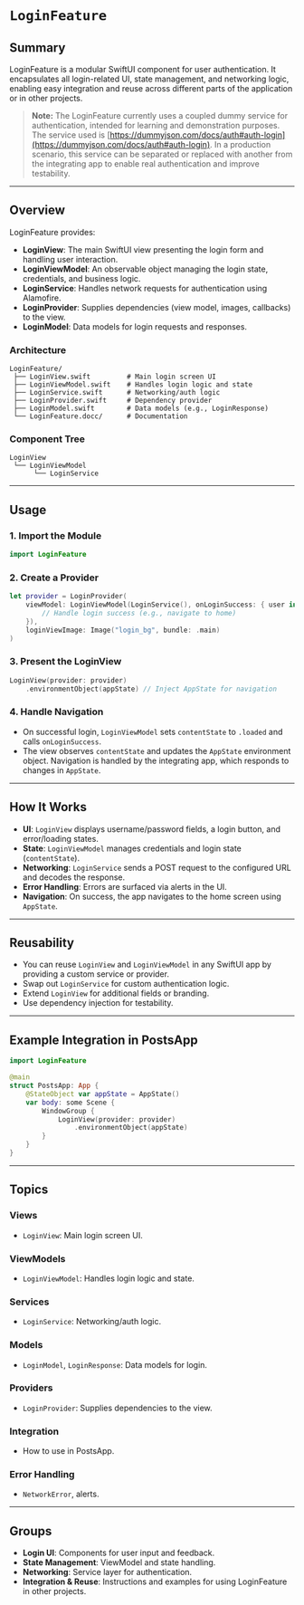 # ``LoginFeature``

## Summary

LoginFeature is a modular SwiftUI component for user authentication. It encapsulates all login-related UI, state management, and networking logic, enabling easy integration and reuse across different parts of the application or in other projects.

> **Note:** The LoginFeature currently uses a coupled dummy service for authentication, intended for learning and demonstration purposes. The service used is [https://dummyjson.com/docs/auth#auth-login](https://dummyjson.com/docs/auth#auth-login). In a production scenario, this service can be separated or replaced with another from the integrating app to enable real authentication and improve testability.

---

## Overview

LoginFeature provides:
- **LoginView**: The main SwiftUI view presenting the login form and handling user interaction.
- **LoginViewModel**: An observable object managing the login state, credentials, and business logic.
- **LoginService**: Handles network requests for authentication using Alamofire.
- **LoginProvider**: Supplies dependencies (view model, images, callbacks) to the view.
- **LoginModel**: Data models for login requests and responses.

### Architecture

```
LoginFeature/
 ├── LoginView.swift         # Main login screen UI
 ├── LoginViewModel.swift    # Handles login logic and state
 ├── LoginService.swift      # Networking/auth logic
 ├── LoginProvider.swift     # Dependency provider
 ├── LoginModel.swift        # Data models (e.g., LoginResponse)
 └── LoginFeature.docc/      # Documentation
```

### Component Tree

```
LoginView
 └── LoginViewModel
      └── LoginService
```

---

## Usage

### 1. Import the Module

```swift
import LoginFeature
```

### 2. Create a Provider

```swift
let provider = LoginProvider(
    viewModel: LoginViewModel(LoginService(), onLoginSuccess: { user in
        // Handle login success (e.g., navigate to home)
    }),
    loginViewImage: Image("login_bg", bundle: .main)
)
```

### 3. Present the LoginView

```swift
LoginView(provider: provider)
    .environmentObject(appState) // Inject AppState for navigation
```

### 4. Handle Navigation

- On successful login, `LoginViewModel` sets `contentState` to `.loaded` and calls `onLoginSuccess`.
- The view observes `contentState` and updates the `AppState` environment object. Navigation is handled by the integrating app, which responds to changes in `AppState`.

---

## How It Works

- **UI**: `LoginView` displays username/password fields, a login button, and error/loading states.
- **State**: `LoginViewModel` manages credentials and login state (`contentState`).
- **Networking**: `LoginService` sends a POST request to the configured URL and decodes the response.
- **Error Handling**: Errors are surfaced via alerts in the UI.
- **Navigation**: On success, the app navigates to the home screen using `AppState`.

---

## Reusability

- You can reuse `LoginView` and `LoginViewModel` in any SwiftUI app by providing a custom service or provider.
- Swap out `LoginService` for custom authentication logic.
- Extend `LoginView` for additional fields or branding.
- Use dependency injection for testability.

---

## Example Integration in PostsApp

```swift
import LoginFeature

@main
struct PostsApp: App {
    @StateObject var appState = AppState()
    var body: some Scene {
        WindowGroup {
            LoginView(provider: provider)
                .environmentObject(appState)
        }
    }
}
```

---

## Topics

### Views
- `LoginView`: Main login screen UI.

### ViewModels
- `LoginViewModel`: Handles login logic and state.

### Services
- `LoginService`: Networking/auth logic.

### Models
- `LoginModel`, `LoginResponse`: Data models for login.

### Providers
- `LoginProvider`: Supplies dependencies to the view.

### Integration
- How to use in PostsApp.

### Error Handling
- `NetworkError`, alerts.

---

## Groups

- **Login UI**: Components for user input and feedback.
- **State Management**: ViewModel and state handling.
- **Networking**: Service layer for authentication.
- **Integration & Reuse**: Instructions and examples for using LoginFeature in other projects.
